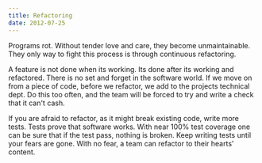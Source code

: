 ```yaml
---
title: Refactoring
date: 2012-07-25
---
```

Programs rot. Without tender love and care, they become unmaintainable.  They
only way to fight this process is through continuous refactoring.

A feature is not done when its working.  Its done after its working and
refactored.  There is no set and forget in the software world. If we move on
from a piece of code, before we refactor, we add to the projects technical
dept.  Do this too often, and the team will be forced to try and write a check
that it can't cash.  

If you are afraid to refactor, as it might break existing code, write more
tests.  Tests prove that software works.  With near 100% test coverage one can
be sure that if the test pass, nothing is broken.  Keep writing tests until
your fears are gone.  With no fear, a team can refactor to their hearts'
content.
